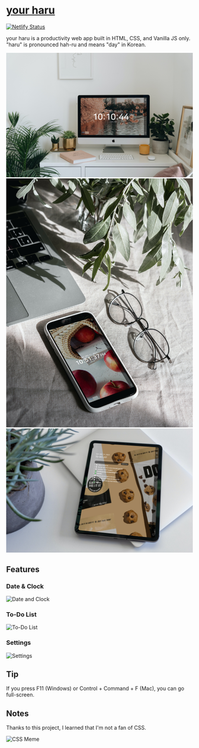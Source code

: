 # [your haru](https://your-haru.netlify.app/)

[![Netlify Status](https://api.netlify.com/api/v1/badges/e527141c-e916-4040-a16e-4fa4993a999a/deploy-status)](https://app.netlify.com/sites/your-haru/deploys)

your haru is a productivity web app built in HTML, CSS, and Vanilla JS only.\
"haru" is pronounced hah-ru and means "day" in Korean.

![Desktop](/img/docs/desktop.jpg)
![Mobile](/img/docs/mobile.jpg)
![Tablet](/img/docs/tablet.jpg)

## Features

### Date & Clock

![Date and Clock](img/docs/date-and-clock.png)

### To-Do List

![To-Do List](img/docs/to-do-list.png)

### Settings

![Settings](img/docs/settings.png)

## Tip

If you press F11 (Windows) or Control + Command + F (Mac), you can go full-screen.

## Notes

Thanks to this project, I learned that I'm not a fan of CSS.

![CSS Meme](https://img-9gag-fun.9cache.com/photo/a1rQGo8_460s.jpg)
